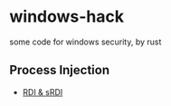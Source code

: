 # windows-hack
some code for windows security, by rust

## Process Injection

- [RDI & sRDI](notes/RDI_and_sRDI.md)
